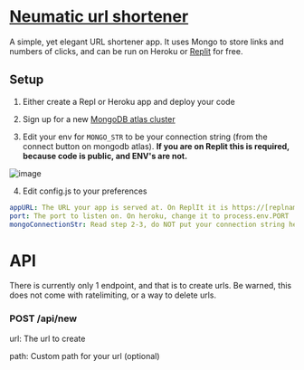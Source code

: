 # [Neumatic url shortener](https://s.neumatic.xyz)

A simple, yet elegant URL shortener app. It uses Mongo to store links and numbers of clicks, and can be run on Heroku or [Replit](https://repl.it/github/neumatic-org/shortener) for free. 

## Setup

1. Either create a Repl or Heroku app and deploy your code

2. Sign up for a new [MongoDB atlas cluster](https://www.mongodb.com/cloud/atlas/register)

3. Edit your env for `MONGO_STR` to be your connection string (from the connect button on mongodb atlas). **If you are on Replit this is required, because code is public, and ENV's are not.**

![image](https://user-images.githubusercontent.com/86504963/131072924-cf2be4df-bd7b-482b-a6cf-c5d9b510baa3.png)


4. Edit config.js to your preferences

```yaml
appURL: The URL your app is served at. On ReplIt it is https://[replname].[username].repl.co, on heroku it is https://[appname].herokuapp.com
port: The port to listen on. On heroku, change it to process.env.PORT
mongoConnectionStr: Read step 2-3, do NOT put your connection string here if on replit.
```

# API

There is currently only 1 endpoint, and that is to create urls. Be warned, this does not come with ratelimiting, or a way to delete urls.

### POST /api/new

url: The url to create

path: Custom path for your url (optional)
